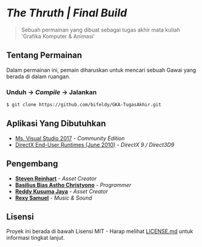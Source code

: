 # *The Thruth | Final Build*

> Sebuah permainan yang dibuat sebagai tugas akhir mata kuliah 'Grafika Komputer & Animasi'

## Tentang Permainan

Dalam permainan ini, pemain diharuskan untuk mencari sebuah Gawai yang berada di dalam ruangan.

### Unduh -> *Compile* -> Jalankan

```sh
$ git clone https://github.com/bifeldy/GKA-TugasAkhir.git
```

## Aplikasi Yang Dibutuhkan

* [Ms. Visual Studio 2017](https://visualstudio.microsoft.com/downloads/) - *Community Edition*
* [DirectX End-User Runtimes (June 2010)](https://www.microsoft.com/en-us/download/details.aspx?id=8109) - *DirectX 9 / Direct3D9*

## Pengembang

* [**Steven Reinhart**](https://www.FaceBook.com/Steven.Kam.73) - *Asset Creator*
* [**Basilius Bias Astho Christyono**](https://www.FaceBook.com/Bifeldy) - *Programmer*
* [**Reddy Kusuma Jaya**](https://www.FaceBook.com/Reddy.KusumaJaya) - *Asset Creator*
* [**Rexy Samuel**](https://www.FaceBook.com/Reximug) - *Music & Sound*

## Lisensi

Proyek ini berada di bawah Lisensi MIT - Harap melihat [LICENSE.md](LICENSE.md) untuk informasi tingkat lanjut.
